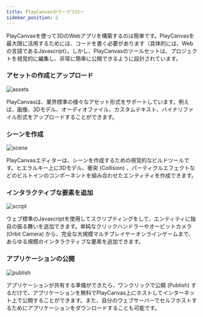 ```yaml
---
title: PlayCanvasのワークフロー
sidebar_position: 2
---
```


PlayCanvasを使って3DのWebアプリを構築するのは簡単です。PlayCanvasを最大限に活用するためには、コードを書く必要があります（具体的には、Webの言語であるJavascript）。しかし、PlayCanvasのツールセットは、プロジェクトを視覚的に編集し、非常に簡単に公開できるように設計されています。

### アセットの作成とアップロード

![assets](/images/user-manual/introduction/workflow-assets.jpg)

PlayCanvasは、業界標準の様々なアセット形式をサポートしています。例えば、画像、3Dモデル、オーディオファイル、カスタムテキスト、バイナリファイル形式をアップロードすることができます。

### シーンを作成

![scene](/images/user-manual/introduction/workflow-create-scene.jpg)

PlayCanvasエディターは、シーンを作成するための視覚的なビルドツールです。ヒエラルキー上に3Dモデル、衝突 (Collision) 、パーティクルエフェクトなどのビルトインのコンポーネントを組み合わせたエンティティを作成できます。

### インタラクティブな要素を追加

![script](/images/user-manual/introduction/workflow-script.jpg)

ウェブ標準のJavascriptを使用してスクリプティングをして、エンティティに独自の振る舞いを追加できます。単純なクリックハンドラーやオービットカメラ(Orbit Camera) から、完全な大規模マルチプレイヤーオンラインゲームまで、あらゆる規模のインタラクティブな要素を追加できます。

### アプリケーションの公開

![publish](/images/user-manual/introduction/workflow-publish.jpg)

アプリケーションが共有する準備ができたら、ワンクリックで公開 (Publish) するだけで、アプリケーションを無料でPlayCanvas上にホストしてインターネット上で公開することができます。また、自分のウェブサーバーでセルフホストするためにアプリケーションをダウンロードすることも可能です。
